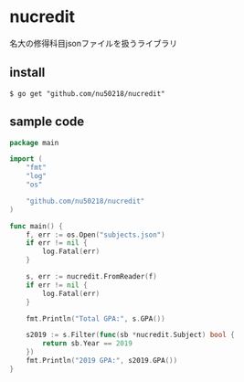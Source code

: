 # nucredit

名大の修得科目jsonファイルを扱うライブラリ

## install

`$ go get "github.com/nu50218/nucredit"`

## sample code

```go
package main

import (
	"fmt"
	"log"
	"os"

	"github.com/nu50218/nucredit"
)

func main() {
	f, err := os.Open("subjects.json")
	if err != nil {
		log.Fatal(err)
	}

	s, err := nucredit.FromReader(f)
	if err != nil {
		log.Fatal(err)
	}

	fmt.Println("Total GPA:", s.GPA())

	s2019 := s.Filter(func(sb *nucredit.Subject) bool {
		return sb.Year == 2019
	})
	fmt.Println("2019 GPA:", s2019.GPA())
}
```
